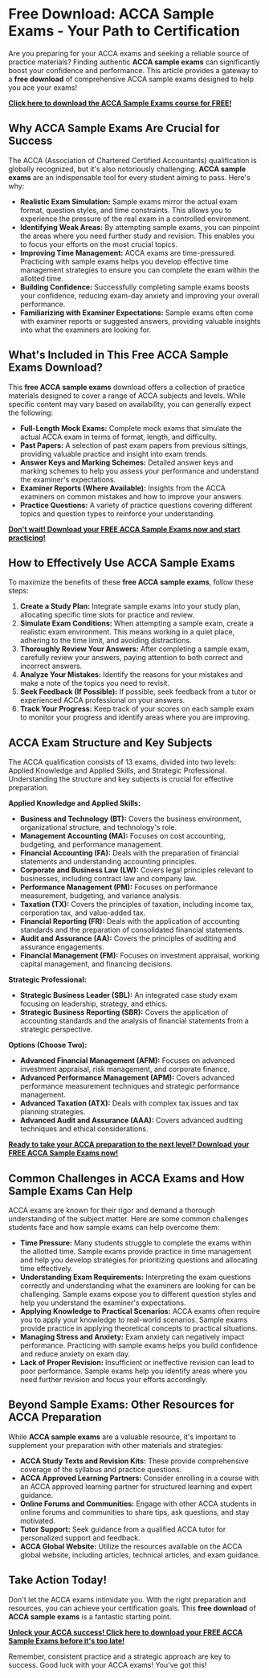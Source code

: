 # Free Download: ACCA Sample Exams - Your Path to Certification

Are you preparing for your ACCA exams and seeking a reliable source of practice materials? Finding authentic **ACCA sample exams** can significantly boost your confidence and performance. This article provides a gateway to a **free download** of comprehensive ACCA sample exams designed to help you ace your exams!

[**Click here to download the ACCA Sample Exams course for FREE!**](https://udemywork.com/acca-sample-exams)

## Why ACCA Sample Exams Are Crucial for Success

The ACCA (Association of Chartered Certified Accountants) qualification is globally recognized, but it's also notoriously challenging. **ACCA sample exams** are an indispensable tool for every student aiming to pass. Here's why:

*   **Realistic Exam Simulation:** Sample exams mirror the actual exam format, question styles, and time constraints. This allows you to experience the pressure of the real exam in a controlled environment.
*   **Identifying Weak Areas:** By attempting sample exams, you can pinpoint the areas where you need further study and revision. This enables you to focus your efforts on the most crucial topics.
*   **Improving Time Management:** ACCA exams are time-pressured. Practicing with sample exams helps you develop effective time management strategies to ensure you can complete the exam within the allotted time.
*   **Building Confidence:** Successfully completing sample exams boosts your confidence, reducing exam-day anxiety and improving your overall performance.
*   **Familiarizing with Examiner Expectations:** Sample exams often come with examiner reports or suggested answers, providing valuable insights into what the examiners are looking for.

## What's Included in This Free ACCA Sample Exams Download?

This **free ACCA sample exams** download offers a collection of practice materials designed to cover a range of ACCA subjects and levels. While specific content may vary based on availability, you can generally expect the following:

*   **Full-Length Mock Exams:** Complete mock exams that simulate the actual ACCA exam in terms of format, length, and difficulty.
*   **Past Papers:** A selection of past exam papers from previous sittings, providing valuable practice and insight into exam trends.
*   **Answer Keys and Marking Schemes:** Detailed answer keys and marking schemes to help you assess your performance and understand the examiner's expectations.
*   **Examiner Reports (Where Available):** Insights from the ACCA examiners on common mistakes and how to improve your answers.
*   **Practice Questions:** A variety of practice questions covering different topics and question types to reinforce your understanding.

[**Don't wait! Download your FREE ACCA Sample Exams now and start practicing!**](https://udemywork.com/acca-sample-exams)

## How to Effectively Use ACCA Sample Exams

To maximize the benefits of these **free ACCA sample exams**, follow these steps:

1.  **Create a Study Plan:** Integrate sample exams into your study plan, allocating specific time slots for practice and review.
2.  **Simulate Exam Conditions:** When attempting a sample exam, create a realistic exam environment. This means working in a quiet place, adhering to the time limit, and avoiding distractions.
3.  **Thoroughly Review Your Answers:** After completing a sample exam, carefully review your answers, paying attention to both correct and incorrect answers.
4.  **Analyze Your Mistakes:** Identify the reasons for your mistakes and make a note of the topics you need to revisit.
5.  **Seek Feedback (If Possible):** If possible, seek feedback from a tutor or experienced ACCA professional on your answers.
6.  **Track Your Progress:** Keep track of your scores on each sample exam to monitor your progress and identify areas where you are improving.

## ACCA Exam Structure and Key Subjects

The ACCA qualification consists of 13 exams, divided into two levels: Applied Knowledge and Applied Skills, and Strategic Professional. Understanding the structure and key subjects is crucial for effective preparation.

**Applied Knowledge and Applied Skills:**

*   **Business and Technology (BT):** Covers the business environment, organizational structure, and technology's role.
*   **Management Accounting (MA):** Focuses on cost accounting, budgeting, and performance management.
*   **Financial Accounting (FA):** Deals with the preparation of financial statements and understanding accounting principles.
*   **Corporate and Business Law (LW):** Covers legal principles relevant to businesses, including contract law and company law.
*   **Performance Management (PM):** Focuses on performance measurement, budgeting, and variance analysis.
*   **Taxation (TX):** Covers the principles of taxation, including income tax, corporation tax, and value-added tax.
*   **Financial Reporting (FR):** Deals with the application of accounting standards and the preparation of consolidated financial statements.
*   **Audit and Assurance (AA):** Covers the principles of auditing and assurance engagements.
*   **Financial Management (FM):** Focuses on investment appraisal, working capital management, and financing decisions.

**Strategic Professional:**

*   **Strategic Business Leader (SBL):** An integrated case study exam focusing on leadership, strategy, and ethics.
*   **Strategic Business Reporting (SBR):** Covers the application of accounting standards and the analysis of financial statements from a strategic perspective.

**Options (Choose Two):**

*   **Advanced Financial Management (AFM):** Focuses on advanced investment appraisal, risk management, and corporate finance.
*   **Advanced Performance Management (APM):** Covers advanced performance measurement techniques and strategic performance management.
*   **Advanced Taxation (ATX):** Deals with complex tax issues and tax planning strategies.
*   **Advanced Audit and Assurance (AAA):** Covers advanced auditing techniques and ethical considerations.

[**Ready to take your ACCA preparation to the next level? Download your FREE ACCA Sample Exams now!**](https://udemywork.com/acca-sample-exams)

## Common Challenges in ACCA Exams and How Sample Exams Can Help

ACCA exams are known for their rigor and demand a thorough understanding of the subject matter. Here are some common challenges students face and how sample exams can help overcome them:

*   **Time Pressure:** Many students struggle to complete the exams within the allotted time. Sample exams provide practice in time management and help you develop strategies for prioritizing questions and allocating time effectively.
*   **Understanding Exam Requirements:** Interpreting the exam questions correctly and understanding what the examiners are looking for can be challenging. Sample exams expose you to different question styles and help you understand the examiner's expectations.
*   **Applying Knowledge to Practical Scenarios:** ACCA exams often require you to apply your knowledge to real-world scenarios. Sample exams provide practice in applying theoretical concepts to practical situations.
*   **Managing Stress and Anxiety:** Exam anxiety can negatively impact performance. Practicing with sample exams helps you build confidence and reduce anxiety on exam day.
*   **Lack of Proper Revision:** Insufficient or ineffective revision can lead to poor performance. Sample exams help you identify areas where you need further revision and focus your efforts accordingly.

## Beyond Sample Exams: Other Resources for ACCA Preparation

While **ACCA sample exams** are a valuable resource, it's important to supplement your preparation with other materials and strategies:

*   **ACCA Study Texts and Revision Kits:** These provide comprehensive coverage of the syllabus and practice questions.
*   **ACCA Approved Learning Partners:** Consider enrolling in a course with an ACCA approved learning partner for structured learning and expert guidance.
*   **Online Forums and Communities:** Engage with other ACCA students in online forums and communities to share tips, ask questions, and stay motivated.
*   **Tutor Support:** Seek guidance from a qualified ACCA tutor for personalized support and feedback.
*   **ACCA Global Website:** Utilize the resources available on the ACCA global website, including articles, technical articles, and exam guidance.

## Take Action Today!

Don't let the ACCA exams intimidate you. With the right preparation and resources, you can achieve your certification goals. This **free download** of **ACCA sample exams** is a fantastic starting point.

[**Unlock your ACCA success! Click here to download your FREE ACCA Sample Exams before it's too late!**](https://udemywork.com/acca-sample-exams)

Remember, consistent practice and a strategic approach are key to success. Good luck with your ACCA exams! You've got this!

